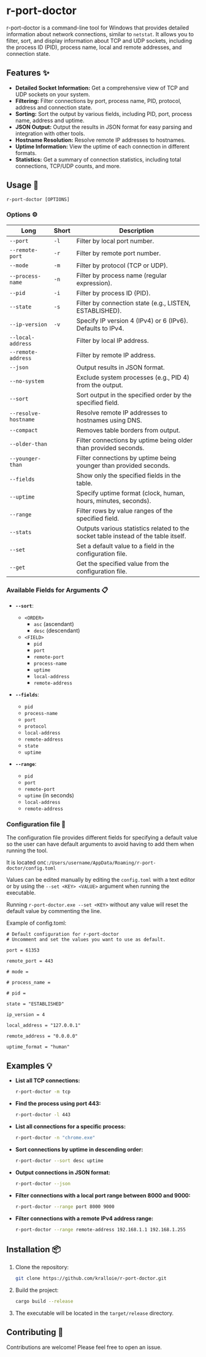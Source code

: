 # r-port-doctor

r-port-doctor is a command-line tool for Windows that provides detailed information about network connections, similar to `netstat`. It allows you to filter, sort, and display information about TCP and UDP sockets, including the process ID (PID), process name, local and remote addresses, and connection state.

## Features ✨

- **Detailed Socket Information:** Get a comprehensive view of TCP and UDP sockets on your system.
- **Filtering:** Filter connections by port, process name, PID, protocol, address and connection state.
- **Sorting:** Sort the output by various fields, including PID, port, process name, address and uptime.
- **JSON Output:** Output the results in JSON format for easy parsing and integration with other tools.
- **Hostname Resolution:** Resolve remote IP addresses to hostnames.
- **Uptime Information:** View the uptime of each connection in different formats.
- **Statistics:** Get a summary of connection statistics, including total connections, TCP/UDP counts, and more.

## Usage 🔧

```
r-port-doctor [OPTIONS]
```

### Options ⚙️

| Long                  | Short | Description                                                                                                 |
| --------------------- | ----- | ----------------------------------------------------------------------------------------------------------- |
| `--port`              | `-l`  | Filter by local port number.                                                                                |
| `--remote-port`       | `-r`  | Filter by remote port number.                                                                               |
| `--mode`              | `-m`  | Filter by protocol (TCP or UDP).                                                                            |
| `--process-name`      | `-n`  | Filter by process name (regular expression).                                                                |
| `--pid`               | `-i`  | Filter by process ID (PID).                                                                                 |
| `--state`             | `-s`  | Filter by connection state (e.g., LISTEN, ESTABLISHED).                                                     |
| `--ip-version`        | `-v`  | Specify IP version 4 (IPv4) or 6 (IPv6). Defaults to IPv4.                                                  |
| `--local-address`     |       | Filter by local IP address.                                                                                 |
| `--remote-address`    |       | Filter by remote IP address.                                                                                |
| `--json`              |       | Output results in JSON format.                                                                              |
| `--no-system`         |       | Exclude system processes (e.g., PID 4) from the output.                                                     |
| `--sort`              |       | Sort output in the specified order by the specified field.                                                  |
| `--resolve-hostname`  |       | Resolve remote IP addresses to hostnames using DNS.                                                         |
| `--compact`           |       | Removes table borders from output.                                                                          |
| `--older-than`        |       | Filter connections by uptime being older than provided seconds.                                             |
| `--younger-than`      |       | Filter connections by uptime being younger than provided seconds.                                           |
| `--fields`            |       | Show only the specified fields in the table.                                                                |
| `--uptime`            |       | Specify uptime format (clock, human, hours, minutes, seconds).                                              |
| `--range`             |       | Filter rows by value ranges of the specified field.                                                         |
| `--stats`             |       | Outputs various statistics related to the socket table instead of the table itself.                         |
| `--set`               |       | Set a default value to a field in the configuration file.                                                   |
| `--get`               |       | Get the specified value from the configuration file.                                                        |

### Available Fields for Arguments 📋

- **`--sort`**:
  - `<ORDER>`
    - `asc` (ascendant)
    - `desc` (descendant)
  - `<FIELD>`
    - `pid`
    - `port`
    - `remote-port`
    - `process-name`
    - `uptime`
    - `local-address`
    - `remote-address`

- **`--fields`**:
  - `pid`
  - `process-name`
  - `port`
  - `protocol`
  - `local-address`
  - `remote-address`
  - `state`
  - `uptime`

- **`--range`**:
  - `pid`
  - `port`
  - `remote-port`
  - `uptime` (in seconds)
  - `local-address`
  - `remote-address`
 
### Configuration file 🧰
The configuration file provides different fields for specifying a default value so the user can have default arguments to avoid having to add them when running the tool.  

It is located on`C:/Users/username/AppData/Roaming/r-port-doctor/config.toml`

Values can be edited manually by editing the `config.toml` with a text editor or by using the `--set <KEY> <VALUE>` argument when running the executable.

Running `r-port-doctor.exe --set <KEY>` without any value will reset the default value by commenting the line.  

Example of config.toml:  
```
# Default configuration for r-port-doctor
# Uncomment and set the values you want to use as default.

port = 61353

remote_port = 443

# mode = 

# process_name = 

# pid =

state = "ESTABLISHED"

ip_version = 4

local_address = "127.0.0.1"

remote_address = "0.0.0.0"

uptime_format = "human"
```


## Examples 💡

- **List all TCP connections:**
  ```bash
  r-port-doctor -m tcp
  ```

- **Find the process using port 443:**
  ```bash
  r-port-doctor -l 443
  ```

- **List all connections for a specific process:**
  ```bash
  r-port-doctor -n "chrome.exe"
  ```

- **Sort connections by uptime in descending order:**
  ```bash
  r-port-doctor --sort desc uptime
  ```

- **Output connections in JSON format:**
  ```bash
  r-port-doctor --json
  ```

- **Filter connections with a local port range between 8000 and 9000:**
  ```bash
  r-port-doctor --range port 8000 9000
  ```

- **Filter connections with a remote IPv4 address range:**
  ```bash
  r-port-doctor --range remote-address 192.168.1.1 192.168.1.255
  ```
## Installation 📦

1. Clone the repository:
   ```bash
   git clone https://github.com/kralloie/r-port-doctor.git
   ```
2. Build the project:
   ```bash
   cargo build --release
   ```
3. The executable will be located in the `target/release` directory.

## Contributing 🤝

Contributions are welcome! Please feel free to open an issue.
